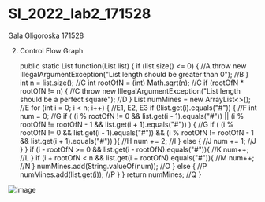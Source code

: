 # SI_2022_lab2_171528

Gala Gligoroska 171528

2. Control Flow Graph 

      public static List<String> function(List<String> list) {
        if (list.size() <= 0) {   //A
            throw new IllegalArgumentException("List length should be greater than 0"); //B
        }
        int n = list.size();  //C
        int rootOfN = (int) Math.sqrt(n); //C
        if (rootOfN * rootOfN  != n) { //C
            throw new IllegalArgumentException("List length should be a perfect square"); //D
        }
        List<String> numMines = new ArrayList<>(); //E
        for (int i = 0; i < n; i++) { //E1, E2, E3
            if (!list.get(i).equals("#")) { //F
                int num = 0; //G
                if ( (i % rootOfN != 0 && list.get(i - 1).equals("#")) || (i % rootOfN != rootOfN - 1 && list.get(i + 1).equals("#")) ) { //G
                    if ( (i % rootOfN != 0 && list.get(i - 1).equals("#")) && (i % rootOfN != rootOfN - 1 && list.get(i + 1).equals("#")) ){ //H
                        num += 2; //I
                    }
                    else { //J
                        num  += 1; //J
                    }
                }
                if (i - rootOfN >= 0 && list.get(i - rootOfN).equals("#")){ //K
                    num++; //L
                }
                if (i + rootOfN < n && list.get(i + rootOfN).equals("#")){ //M
                    num++; //N
                }
                numMines.add(String.valueOf(num)); //O
            }
            else { //P
                numMines.add(list.get(i)); //P
            }
        }
        return numMines; //Q
    }

 ![image](https://user-images.githubusercontent.com/63419322/171912416-f4ece3a7-eed4-4cb7-b4d2-ea9ee7cd2b41.png)
